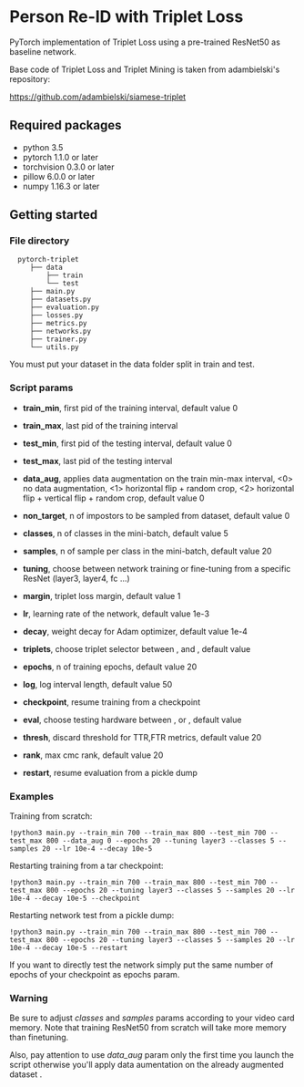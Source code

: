 # Person Re-ID with Triplet Loss

PyTorch implementation of Triplet Loss using a pre-trained ResNet50 as baseline network. 

Base code of Triplet Loss and Triplet Mining is taken from adambielski's repository:

https://github.com/adambielski/siamese-triplet

## Required packages
- python 3.5
- pytorch 1.1.0 or later
- torchvision 0.3.0 or later
- pillow 6.0.0 or later
- numpy 1.16.3 or later

## Getting started

### File directory

```
  pytorch-triplet
     ├── data                    
         ├── train          
         └── test 
     ├── main.py
     ├── datasets.py
     ├── evaluation.py
     ├── losses.py
     ├── metrics.py
     ├── networks.py
     ├── trainer.py
     └── utils.py
```

You must put your dataset in the data folder split in train and test.

### Script params

- **train_min**, first pid of the training interval, default value 0

- **train_max**, last pid of the training interval

- **test_min**, first pid of the testing interval, default value 0

- **test_max**, last pid of the testing interval

- **data_aug**, applies data augmentation on the train min-max interval,
               <0> no data augmentation, <1> horizontal flip + random crop, <2> horizontal flip + vertical flip + random crop,
               default value 0

- **non_target**, n of impostors to be sampled from dataset, default value 0 

- **classes**, n of classes in the mini-batch, default value 5

- **samples**, n of sample per class in the mini-batch, default value 20

- **tuning**, choose between <full> network training or fine-tuning from a specific ResNet <layer> (layer3, layer4, fc ...)

- **margin**, triplet loss margin, default value 1

- **lr**, learning rate of the network, default value 1e-3

- **decay**, weight decay for Adam optimizer, default value 1e-4

- **triplets**, choose triplet selector between <batch-hard>,<semi-hard> and <random-negative>, default value <batch-hard>

- **epochs**, n of training epochs, default value 20

- **log**, log interval length, default value 50

- **checkpoint**, resume training from a checkpoint

- **eval**, choose testing hardware between <gpu>,<cpu> or <vram-opt>, default value <gpu>

- **thresh**, discard threshold for TTR,FTR metrics, default value 20

- **rank**, max cmc rank, default value 20

- **restart**, resume evaluation from a pickle dump

### Examples

Training from scratch:

```
!python3 main.py --train_min 700 --train_max 800 --test_min 700 --test_max 800 --data_aug 0 --epochs 20 --tuning layer3 --classes 5 --samples 20 --lr 10e-4 --decay 10e-5 
```

Restarting training from a tar checkpoint:

```
!python3 main.py --train_min 700 --train_max 800 --test_min 700 --test_max 800 --epochs 20 --tuning layer3 --classes 5 --samples 20 --lr 10e-4 --decay 10e-5 --checkpoint
```

Restarting network test from a pickle dump:

```
!python3 main.py --train_min 700 --train_max 800 --test_min 700 --test_max 800 --epochs 20 --tuning layer3 --classes 5 --samples 20 --lr 10e-4 --decay 10e-5 --restart
```

If you want to directly test the network simply put the same number of epochs of your checkpoint as epochs param.

### Warning

Be sure to adjust *classes* and *samples* params according to your video card memory. Note that training ResNet50 from scratch will take more memory than finetuning.

Also, pay attention to use *data_aug* param only the first time you launch the script otherwise you'll apply data aumentation on the already augmented dataset .
